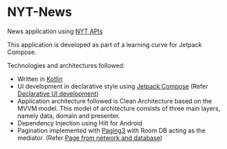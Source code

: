 # NYT-News
News application using [NYT APIs](https://developer.nytimes.com/)

This application is developed as part of a learning curve for Jetpack Compose.

Technologies and architectures followed:
- Written in [Kotlin](https://kotlinlang.org/)
- UI development in declarative style using [Jetpack Compose](https://developer.android.com/jetpack/compose) (Refer [Declarative UI development](https://increment.com/mobile/the-shift-to-declarative-ui/))
- Application architecture followed is Clean Architecture based on the MVVM model. This model of architecture consists of three main layers, namely data, domain and presenter.
- Dependency Injection using Hilt for Android
- Pagination implemented with [Paging3](https://developer.android.com/topic/libraries/architecture/paging/v3-overview) with Room DB acting as the mediator. (Refer [Page from network and database](https://developer.android.com/topic/libraries/architecture/paging/v3-network-db))
